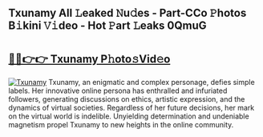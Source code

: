 ## Txunamy All 𝙻eaked 𝙽u𝚍es - Part-CCo 𝙿hotos B𝚒kini 𝚅𝚒deo - Hot 𝙿art 𝙻eaks 0QmuG

# <h2><a href="http://ld6dxq.urlbe.top/?page=Txunamy">🔗🔗👉👉 Txunamy P𝚑oto𝚜Vid𝚎o</a></h2>

[![Txunamy](https://i.imgur.com/eBuTRDB.gif)](http://ld6dxq.urlbe.top/?page=Txunamy)
Txunamy, an enigmatic and complex personage, defies simple labels. Her innovative online persona has enthralled and infuriated followers, generating discussions on ethics, artistic expression, and the dynamics of virtual societies. Regardless of her future decisions, her mark on the virtual world is indelible. Unyielding determination and undeniable magnetism propel Txunamy to new heights in the online community.
